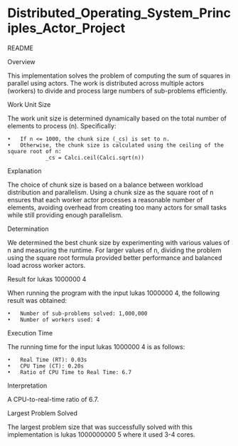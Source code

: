 # Distributed_Operating_System_Principles_Actor_Project
README

Overview

This implementation solves the problem of computing the sum of squares in parallel using actors. The work is distributed across multiple actors (workers) to divide and process large numbers of sub-problems efficiently.

Work Unit Size

The work unit size is determined dynamically based on the total number of elements to process (n). Specifically:

	•	If n <= 1000, the chunk size (_cs) is set to n.
	•	Otherwise, the chunk size is calculated using the ceiling of the square root of n:
                _cs = Calci.ceil(Calci.sqrt(n))
Explanation

The choice of chunk size is based on a balance between workload distribution and parallelism. Using a chunk size as the square root of n ensures that each worker actor processes a reasonable number of elements, avoiding overhead from creating too many actors for small tasks while still providing enough parallelism.

Determination

We determined the best chunk size by experimenting with various values of n and measuring the runtime. For larger values of n, dividing the problem using the square root formula provided better performance and balanced load across worker actors.

Result for lukas 1000000 4

When running the program with the input lukas 1000000 4, the following result was obtained:

	•	Number of sub-problems solved: 1,000,000
	•	Number of workers used: 4

Execution Time

The running time for the input lukas 1000000 4 is as follows:

	•	Real Time (RT): 0.03s
	•	CPU Time (CT): 0.20s
	•	Ratio of CPU Time to Real Time: 6.7

Interpretation

A CPU-to-real-time ratio of 6.7.

Largest Problem Solved

The largest problem size that was successfully solved with this implementation is lukas 1000000000 5 where it used 3-4 cores.
